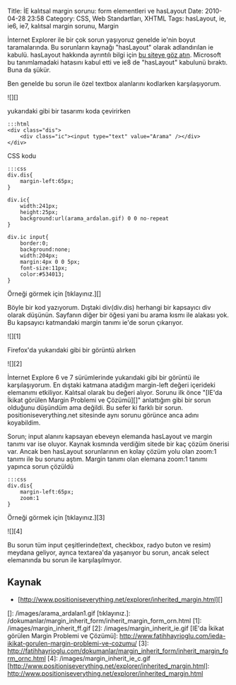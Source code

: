 Title: İE kalıtsal margin sorunu: form elementleri ve hasLayout
Date: 2010-04-28 23:58
Category: CSS, Web Standartları, XHTML
Tags: hasLayout, ie, ie6, ie7, kalıtsal margin sorunu, Margin

İnternet Explorer ile bir çok sorun yaşıyoruz genelde ie'nin boyut
taramalarında. Bu sorunların kaynağı "hasLayout" olarak adlandırılan ie
kabulü. hasLayout hakkında ayrıntılı bilgi için [bu siteye göz atın][].
Microsoft bu tanımlamadaki hatasını kabul etti ve ie8 de "hasLayout"
kabulunü bıraktı. Buna da şükür.

Ben genelde bu sorun ile özel textbox alanlarını kodlarken
karşılaşıyorum.

![][]

yukarıdaki gibi bir tasarımı koda çevirirken

	:::html
	<div class="dis">
	    <div class="ic"><input type="text" value="Arama" /></div>
	</div>


CSS kodu

	:::css
	div.dis{
		margin-left:65px;
	}
	
	div.ic{
	    width:241px; 
	    height:25px; 
	    background:url(arama_ardalan.gif) 0 0 no-repeat 
	}
	
	div.ic input{
	    border:0; 
	    background:none; 
	    width:204px; 
	    margin:4px 0 0 5px; 
	    font-size:11px; 
	    color:#534013;
	}

Örneği görmek için [tıklayınız.][]

Böyle bir kod yazıyorum. Dıştaki div(div.dis) herhangi bir kapsayıcı div
olarak düşünün. Sayfanın diğer bir öğesi yani bu arama kısmı ile alakası
yok. Bu kapsayıcı katmandaki margin tanımı ie'de sorun çıkarıyor.

![][1]

Firefox'da yukarıdaki gibi bir görüntü alırken

![][2]

İnternet Explore 6 ve 7 sürümlerinde yukarıdaki gibi bir görüntü ile
karşılaşıyorum. En dıştaki katmana atadığım margin-left değeri içerideki
elemanımı etkiliyor. Kalıtsal olarak bu değeri alıyor. Sorunu ilk önce
"[IE'da İkikat görülen Margin Problemi ve Çözümü][]" anlattığım gibi bir
sorun olduğunu düşündüm ama değildi. Bu sefer ki farklı bir sorun.
positioniseverything.net sitesinde aynı sorunu görünce anca adını
koyabildim.

Sorun; input alanını kapsayan ebeveyn elemanda hasLayout ve margin
tanımı var ise oluyor. Kaynak kısmında verdiğim sitede bir kaç çözüm
önerisi var. Ancak ben hasLayout sorunlarının en kolay çözüm yolu olan
zoom:1 tanımı ile bu sorunu aştım. Margin tanımı olan elemana zoom:1
tanımı yapınca sorun çözüldü

	:::css
	div.dis{ 
		margin-left:65px; 
		zoom:1
	}


Örneği görmek için [tıklayınız.][3]

![][4]

Bu sorun tüm input çeşitlerinde(text, checkbox, radyo buton ve resim)
meydana geliyor, ayrıca textarea'da yaşanıyor bu sorun, ancak select
elemanında bu sorun ile karşılaşılmıyor.

## Kaynak

-   [http://www.positioniseverything.net/explorer/inherited_margin.html][]

  [bu siteye göz atın]: http://www.satzansatz.de/cssd/onhavinglayout.html
  []: /images/arama_ardalan1.gif
  [tıklayınız.]: /dokumanlar/margin_inherit_form/inherit_margin_form_orn.html
  [1]: /images/margin_inherit_ff.gif
  [2]: /images/margin_inherit_ie.gif
  [IE'da İkikat görülen Margin Problemi ve Çözümü]: http://www.fatihhayrioglu.com/ieda-ikikat-gorulen-margin-problemi-ve-cozumu/
  [3]: http://fatihhayrioglu.com/dokumanlar/margin_inherit_form/inherit_margin_form_ornc.html
  [4]: /images/margin_inherit_ie_c.gif
  [http://www.positioniseverything.net/explorer/inherited_margin.html]: http://www.positioniseverything.net/explorer/inherited_margin.html
